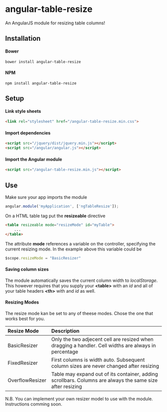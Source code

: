 # angular-table-resize
An AngularJS module for resizing table columns!

## Installation
#### Bower
```
bower install angular-table-resize
```
#### NPM
```
npm install angular-table-resize
```

## Setup
#### Link style sheets
```html
<link rel="stylesheet" href="/angular-table-resize.min.css">
```

#### Import dependencies
```html
<script src="/jquery/dist/jquery.min.js"></script>
<script src="/angular/angular.js"></script>
```

#### Import the Angular module
```html
<script src="/angular-table-resize.min.js"></script>
```

## Use
Make sure your app imports the module
```javascript
angular.module('myApplication', ['ngTableResize']);
```

On a HTML table tag put the **resizeable** directive
```html
<table resizeable mode="resizeMode" id="myTable">
    ...
</table>
```
The attribute **mode** references a variable on the controller, specifying the current resizing mode.
In the example above this variable could be
```javascript
$scope.resizeMode = "BasicResizer"
```

#### Saving column sizes
The module automatically saves the current column width to *localStorage*. This however requires that you supply your **\<table\>** with an *id* and all of your table headers **\<th\>** with and *id* as well.

#### Resizing Modes
The resize mode kan be set to any of theese modes. Chose the one that works best for you.

| Resize Mode       | Description          |
| :---------------- |:--------------|
| BasicResizer      | Only the two adjecent cell are resized when dragging a handler. Cell widths are always in percentage          |
| FixedResizer      | First columns is width auto. Subsequent column sizes are never changed after resizing                         |
| OverflowResizer   | Table may expand out of its container, adding scrollbars. Columns are always the same size after resizing     |

N.B. You can implement your own resizer model to use with the module. Instructions comming soon.


